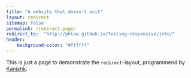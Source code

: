 ```yaml
---
title: "A website that doesn't exit"
layout: redirect
sitemap: false
permalink: /redirect-page/
redirect_to:  "http://phlow.github.io/feeling-responsive/info/"
header:
    background-color: "#ffffff"
---
```

This is just a page to demonstrate the `redirect`-layout, programmend by [Kanishk](http://codingtips.kanishkkunal.in/about/).